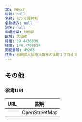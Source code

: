 ```yaml
---
ID: 9Wvx7
総称: null
名称: 七ツ小屋神社
名称読み: null
別名: null
都道府県: 秋田県
区域: 大仙市
緯度: 39.4436639
経度: 140.4766524
郵便番号: 49203
住所: 秋田県大仙市大曲日の出町１丁目４３
---
```


## その他

### 参考URL

| URL | 説明          |
| --- | ------------- |
|     | OpenStreetMap |
